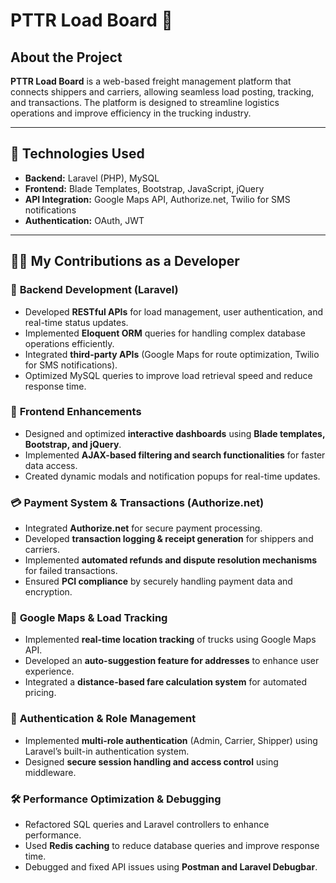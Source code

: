 # PTTR Load Board 🚛

## About the Project  
**PTTR Load Board** is a web-based freight management platform that connects shippers and carriers, allowing seamless load posting, tracking, and transactions. The platform is designed to streamline logistics operations and improve efficiency in the trucking industry.

---

## 🔹 Technologies Used  
- **Backend:** Laravel (PHP), MySQL  
- **Frontend:** Blade Templates, Bootstrap, JavaScript, jQuery  
- **API Integration:** Google Maps API, Authorize.net, Twilio for SMS notifications  
- **Authentication:** OAuth, JWT  

---

## 👨‍💻 My Contributions as a Developer  

### 🚀 **Backend Development (Laravel)**  
- Developed **RESTful APIs** for load management, user authentication, and real-time status updates.  
- Implemented **Eloquent ORM** queries for handling complex database operations efficiently.  
- Integrated **third-party APIs** (Google Maps for route optimization, Twilio for SMS notifications).  
- Optimized MySQL queries to improve load retrieval speed and reduce response time.  

### 🎨 **Frontend Enhancements**  
- Designed and optimized **interactive dashboards** using **Blade templates, Bootstrap, and jQuery**.  
- Implemented **AJAX-based filtering and search functionalities** for faster data access.  
- Created dynamic modals and notification popups for real-time updates.  

### 💳 **Payment System & Transactions (Authorize.net)**  
- Integrated **Authorize.net** for secure payment processing.  
- Developed **transaction logging & receipt generation** for shippers and carriers.  
- Implemented **automated refunds and dispute resolution mechanisms** for failed transactions.  
- Ensured **PCI compliance** by securely handling payment data and encryption.  

### 📌 **Google Maps & Load Tracking**  
- Implemented **real-time location tracking** of trucks using Google Maps API.  
- Developed an **auto-suggestion feature for addresses** to enhance user experience.  
- Integrated a **distance-based fare calculation system** for automated pricing.  

### 🔐 **Authentication & Role Management**  
- Implemented **multi-role authentication** (Admin, Carrier, Shipper) using Laravel’s built-in authentication system.  
- Designed **secure session handling and access control** using middleware.  

### 🛠 **Performance Optimization & Debugging**  
- Refactored SQL queries and Laravel controllers to enhance performance.  
- Used **Redis caching** to reduce database queries and improve response time.  
- Debugged and fixed API issues using **Postman and Laravel Debugbar**. 